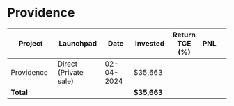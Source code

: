 # Providence



<table data-full-width="true"><thead><tr><th width="152">Project</th><th width="138">Launchpad</th><th width="132">Date</th><th width="133">Invested</th><th>Return TGE (%)</th><th>PNL</th><th></th></tr></thead><tbody><tr><td>Providence</td><td>Direct (Private sale)</td><td>02-04-2024</td><td>$35,663</td><td></td><td></td><td></td></tr><tr><td><strong>Total</strong></td><td></td><td></td><td><strong>$35,663</strong></td><td></td><td></td><td></td></tr></tbody></table>

